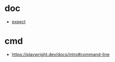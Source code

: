 

# doc

- [expect](https://jestjs.io/docs/expect)

# cmd
- https://playwright.dev/docs/intro#command-line